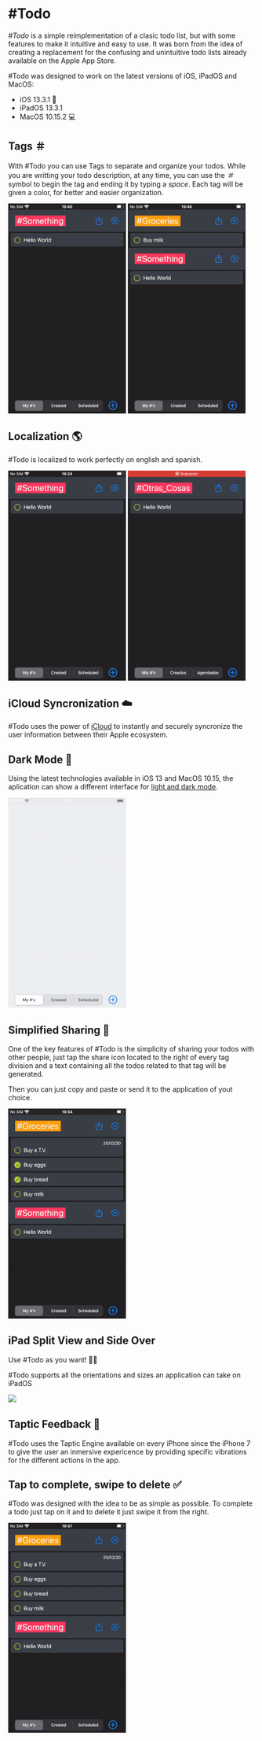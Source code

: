 # #Todo 

*#Todo* is a simple reimplementation of a clasic todo list, but with some features to make it intuitive and easy to use. It was born from the idea of creating a replacement for the confusing and unintuitive todo lists already available on the Apple App Store.

#Todo was designed to work on the latest versions of iOS, iPadOS and MacOS:
+ iOS 13.3.1 📱
+ iPadOS 13.3.1 
+ MacOS 10.15.2 💻

## Tags ＃
With #Todo you can use Tags to separate and organize your todos. While you are writting your todo description, at any time, you can use the *＃* symbol to begin the tag and ending it by typing a *space*.
Each tag will be given a color, for better and easier organization.

![](ReadmeAssets/tags.gif)
![](ReadmeAssets/tags2.gif)

## Localization 🌎
#Todo is localized to work perfectly on english and spanish.

![](ReadmeAssets/localization_english.gif)
![](ReadmeAssets/localization_spanish.gif)

## iCloud Syncronization ☁️
#Todo uses the power of [iCloud](https://developer.apple.com/icloud/) to instantly and securely syncronize the user information between their Apple ecosystem.

## Dark Mode 🔲
Using the latest technologies available in iOS 13 and MacOS 10.15, the aplication can show a different interface for [light and dark mode](https://developer.apple.com/design/human-interface-guidelines/ios/visual-design/dark-mode/).

![](ReadmeAssets/darkMode.gif)

## Simplified Sharing 📲
One of the key features of #Todo is the simplicity of sharing your todos with other people, just tap the share icon located to the right of every tag division and a text containing all the todos related to that tag will be generated.

Then you can just copy and paste or send it to the application of yout choice. 

![](ReadmeAssets/sharing.gif)

## iPad Split View and Side Over
Use #Todo as you want! 🙌🏻

#Todo supports all the orientations and sizes an application can take on iPadOS

![](ReadmeAssets/splitView.gif)

## Taptic Feedback 📳
#Todo uses the Taptic Engine available on every iPhone since the iPhone 7 to give the user an inmersive expericence by providing specific vibrations for the different actions in the app.

## Tap to complete, swipe to delete ✅
#Todo was designed with the idea to be as simple as possible. To complete a todo just tap on it and to delete it just swipe it from the right.

![](ReadmeAssets/completeDelete.gif)

